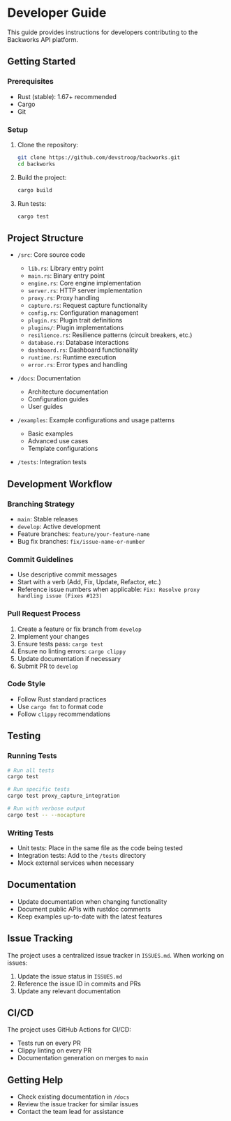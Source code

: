 # Developer Guide

This guide provides instructions for developers contributing to the Backworks API platform.

## Getting Started

### Prerequisites

- Rust (stable): 1.67+ recommended
- Cargo
- Git

### Setup

1. Clone the repository:
   ```bash
   git clone https://github.com/devstroop/backworks.git
   cd backworks
   ```

2. Build the project:
   ```bash
   cargo build
   ```

3. Run tests:
   ```bash
   cargo test
   ```

## Project Structure

- `/src`: Core source code
  - `lib.rs`: Library entry point
  - `main.rs`: Binary entry point
  - `engine.rs`: Core engine implementation
  - `server.rs`: HTTP server implementation
  - `proxy.rs`: Proxy handling
  - `capture.rs`: Request capture functionality
  - `config.rs`: Configuration management
  - `plugin.rs`: Plugin trait definitions
  - `plugins/`: Plugin implementations
  - `resilience.rs`: Resilience patterns (circuit breakers, etc.)
  - `database.rs`: Database interactions
  - `dashboard.rs`: Dashboard functionality
  - `runtime.rs`: Runtime execution
  - `error.rs`: Error types and handling

- `/docs`: Documentation
  - Architecture documentation
  - Configuration guides
  - User guides

- `/examples`: Example configurations and usage patterns
  - Basic examples
  - Advanced use cases
  - Template configurations

- `/tests`: Integration tests

## Development Workflow

### Branching Strategy

- `main`: Stable releases
- `develop`: Active development
- Feature branches: `feature/your-feature-name`
- Bug fix branches: `fix/issue-name-or-number`

### Commit Guidelines

- Use descriptive commit messages
- Start with a verb (Add, Fix, Update, Refactor, etc.)
- Reference issue numbers when applicable: `Fix: Resolve proxy handling issue (Fixes #123)`

### Pull Request Process

1. Create a feature or fix branch from `develop`
2. Implement your changes
3. Ensure tests pass: `cargo test`
4. Ensure no linting errors: `cargo clippy`
5. Update documentation if necessary
6. Submit PR to `develop`

### Code Style

- Follow Rust standard practices
- Use `cargo fmt` to format code
- Follow `clippy` recommendations

## Testing

### Running Tests

```bash
# Run all tests
cargo test

# Run specific tests
cargo test proxy_capture_integration

# Run with verbose output
cargo test -- --nocapture
```

### Writing Tests

- Unit tests: Place in the same file as the code being tested
- Integration tests: Add to the `/tests` directory
- Mock external services when necessary

## Documentation

- Update documentation when changing functionality
- Document public APIs with rustdoc comments
- Keep examples up-to-date with the latest features

## Issue Tracking

The project uses a centralized issue tracker in `ISSUES.md`. When working on issues:

1. Update the issue status in `ISSUES.md`
2. Reference the issue ID in commits and PRs
3. Update any relevant documentation

## CI/CD

The project uses GitHub Actions for CI/CD:

- Tests run on every PR
- Clippy linting on every PR
- Documentation generation on merges to `main`

## Getting Help

- Check existing documentation in `/docs`
- Review the issue tracker for similar issues
- Contact the team lead for assistance
